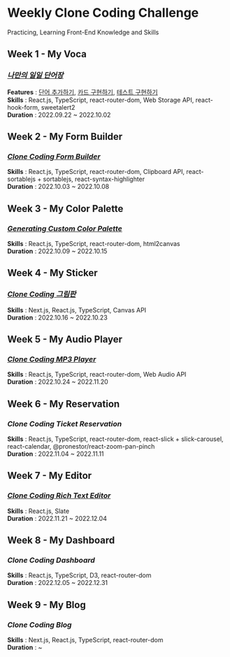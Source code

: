 # Weekly Clone Coding Challenge

Practicing, Learning Front-End Knowledge and Skills

## Week 1 - My Voca
### __*[나만의 일일 단어장](https://github.com/namiein/my-voca)*__   
__Features__ : [단어 추가하기](https://github.com/namiein/weekly-clone-coding/blob/main/my-voca/1.md), [카드 구현하기](https://github.com/namiein/weekly-clone-coding/blob/main/my-voca/2.md), [테스트 구현하기](https://github.com/namiein/weekly-clone-coding/blob/main/my-voca/3.md)   
__Skills__ : React.js, TypeScript, react-router-dom, Web Storage API, react-hook-form,  sweetalert2   
__Duration__ : 2022.09.22 ~ 2022.10.02   

## Week 2 - My Form Builder
### __*[Clone Coding Form Builder](https://github.com/namiein/my-form-builder)*__   
__Skills__ : React.js, TypeScript, react-router-dom, Clipboard API, react-sortablejs + sortablejs, react-syntax-highlighter   
__Duration__ : 2022.10.03 ~ 2022.10.08   

## Week 3 - My Color Palette
### __*[Generating Custom Color Palette](https://github.com/namiein/my-color-palette)*__   
__Skills__ : React.js, TypeScript, react-router-dom, html2canvas   
__Duration__ : 2022.10.09 ~ 2022.10.15   

## Week 4 - My Sticker
### __*[Clone Coding 그림판](https://github.com/namiein/my-sticker)*__   
__Skills__ : Next.js, React.js, TypeScript, Canvas API   
__Duration__ : 2022.10.16 ~ 2022.10.23   

## Week 5 - My Audio Player
### __*[Clone Coding MP3 Player](https://github.com/namiein/my-audio-player)*__   
__Skills__ : React.js, TypeScript, react-router-dom, Web Audio API   
__Duration__ : 2022.10.24 ~ 2022.11.20

## Week 6 - My Reservation
### __*Clone Coding Ticket Reservation*__   
__Skills__ : React.js, TypeScript, react-router-dom, react-slick + slick-carousel, react-calendar, @pronestor/react-zoom-pan-pinch    
__Duration__ : 2022.11.04 ~ 2022.11.11   

## Week 7 - My Editor
### __*[Clone Coding Rich Text Editor](https://github.com/namiein/my-editor)*__   
__Skills__ : React.js, Slate   
__Duration__ : 2022.11.21 ~ 2022.12.04

## Week 8 - My Dashboard
### __*Clone Coding Dashboard*__   
__Skills__ : React.js, TypeScript, D3, react-router-dom    
__Duration__ : 2022.12.05 ~ 2022.12.31

## Week 9 - My Blog
### __*Clone Coding Blog*__   
__Skills__ : Next.js, React.js, TypeScript, react-router-dom    
__Duration__ : ~     
